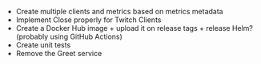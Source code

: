 - Create multiple clients and metrics based on metrics metadata
- Implement Close properly for Twitch Clients
- Create a Docker Hub image + upload it on release tags + release Helm? (probably using GitHub Actions)
- Create unit tests
- Remove the Greet service
